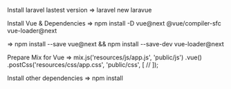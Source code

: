 Install laravel lastest version
=> laravel new laravue

Install Vue & Dependencies
=> npm install -D vue@next @vue/compiler-sfc vue-loader@next

=> npm install --save vue@next && npm install --save-dev vue-loader@next

Prepare Mix for Vue
=> mix.js('resources/js/app.js', 'public/js') .vue() .postCss('resources/css/app.css', 'public/css', [ // ]);

Install other dependencies
=> npm install
